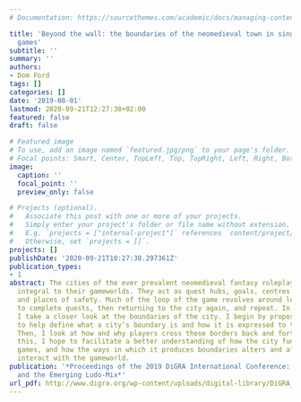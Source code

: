 ```yaml
---
# Documentation: https://sourcethemes.com/academic/docs/managing-content/

title: 'Beyond the wall: the boundaries of the neomedieval town in singleplayer roleplaying
  games'
subtitle: ''
summary: ''
authors:
- Dom Ford
tags: []
categories: []
date: '2019-08-01'
lastmod: 2020-09-21T12:27:38+02:00
featured: false
draft: false

# Featured image
# To use, add an image named `featured.jpg/png` to your page's folder.
# Focal points: Smart, Center, TopLeft, Top, TopRight, Left, Right, BottomLeft, Bottom, BottomRight.
image:
  caption: ''
  focal_point: ''
  preview_only: false

# Projects (optional).
#   Associate this post with one or more of your projects.
#   Simply enter your project's folder or file name without extension.
#   E.g. `projects = ["internal-project"]` references `content/project/deep-learning/index.md`.
#   Otherwise, set `projects = []`.
projects: []
publishDate: '2020-09-21T10:27:38.297361Z'
publication_types:
- 1
abstract: The cities of the ever prevalent neomedieval fantasy roleplaying game are
  integral to their gameworlds. They act as quest hubs, goals, centres for action
  and places of safety. Much of the loop of the game revolves around leaving the city
  to complete quests, then returning to the city again, and repeat. In this paper,
  I take a closer look at the boundaries of the city. I begin by proposing a model
  to help define what a city’s boundary is and how it is expressed to the player.
  Then, I look at how and why players cross those borders back and forth. Through
  this, I hope to facilitate a better understanding of how the city functions in roleplaying
  games, and how the ways in which it produces boundaries alters and affects how players
  interact with the gameworld.
publication: '*Proceedings of the 2019 DiGRA International Conference: Game, Play
  and the Emerging Ludo-Mix*'
url_pdf: http://www.digra.org/wp-content/uploads/digital-library/DiGRA_2019_paper_97.pdf
---
```

